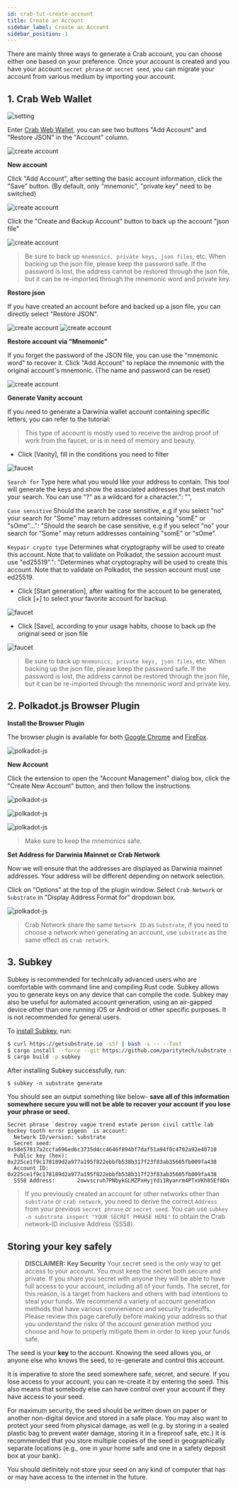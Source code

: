 ```yaml
---
id: crab-tut-create-account
title: Create an Account
sidebar_label: Create an Account
sidebar_position: 1
---
```


There are mainly three ways to generate a Crab account, you can choose either one based on your preference.  Once your account is created and you have your account `secret phrase` or `secret seed`, you can migrate your account from various medium by importing your account.  

## 1. Crab Web Wallet

![setting](../assets/tut/create-account/1.png)

Enter [Crab Web Wallet](https://apps.darwinia.network), you can see two buttons "Add Account" and "Restore JSON" in the "Account" column.

![create account](../assets/tut/create-account/2.png)

**New account**

Click "Add Account", after setting the basic account information, click the "Save" button. (By default, only "mnemonic", "private key" need to be switched)

![create account](../assets/tut/create-account/3.png)

Click the "Create and Backup Account" button to back up the account "json file"

![create account](../assets/tut/create-account/4.png)

> Be sure to back up `mnemonics, private keys, json files`, etc. When backing up the json file, please keep the password safe. If the password is lost, the address cannot be restored through the json file, but it can be re-imported through the mnemonic word and private key.

**Restore  json**

If you have created an account before and backed up a json file, you can directly select "Restore JSON".

![create account](../assets/tut/create-account/5.png)
![create account](../assets/tut/create-account/6.png)

**Restore account via "Mnemonic"**

If you forget the password of the JSON file, you can use the "mnemonic word" to recover it. Click "Add Account" to replace the mnemonic with the original account's mnemonic. (The name and password can be reset)

![create account](../assets/tut/create-account/7.png)

**Generate Vanity account**

If you need to generate a Darwinia wallet account containing specific letters, you can refer to the tutorial:
   >This type of account is mostly used to receive the airdrop proof of work from the faucet, or is in need of memory and beauty.

- Click [Vanity], fill in the conditions you need to filter

![faucet](../assets/tut/create-account/8.png)

`Search for` Type here what you would like your address to contain. This tool will generate the keys and show the associated addresses that best match your search. You can use \"?\" as a wildcard for a character.": "",

`Case sensitive` Should the search be case sensitive, e.g if you select \"no\" your search for \"Some\" may return addresses containing \"somE\" or \"sOme\"...": "Should the search be case sensitive, e.g if you select \"no\" your search for \"Some\" may return addresses containing \"somE\" or \"sOme\".

`Keypair crypto type` Determines what cryptography will be used to create this account. Note that to validate on Polkadot, the session account must use \"ed25519\".": "Determines what cryptography will be used to create this account. Note that to validate on Polkadot, the session account must use ed25519.

- Click [Start generation], after waiting for the account to be generated, click [+] to select your favorite account for backup.

![faucet](../assets/tut/create-account/9.png)

- Click [Save], according to your usage habits, choose to back up the original seed or json file

![faucet](../assets/tut/create-account/10.png)

> Be sure to back up `mnemonics, private keys, json files`, etc. When backing up the json file, please keep the password safe. If the password is lost, the address cannot be restored through the json file, but it can be re-imported through the mnemonic word and private key.



## 2. Polkadot.js Browser Plugin

**Install the Browser Plugin**

The browser plugin is available for both [Google Chrome](https://chrome.google.com/webstore/detail/polkadot%7Bjs%7D-extension/mopnmbcafieddcagagdcbnhejhlodfdd?hl=en) and [FireFox](https://addons.mozilla.org/en-US/firefox/addon/polkadot-js-extension).

![polkadot-js](../assets/tut/create-account/11.png)

**New Account**

Click the extension to open the "Account Management" dialog box, click the "Create New Account" button, and then follow the instructions.

![polkadot-js](../assets/tut/create-account/12.png)

![polkadot-js](../assets/tut/create-account/13.png)

![polkadot-js](../assets/tut/create-account/14.png)

> Make sure to keep the mnemonics safe.

**Set Address for Darwinia Mainnet or Crab Network**

Now we will ensure that the addresses are displayed as Darwinia mainnet addresses.  Your address will be different depending on network selection.

Click on "Options" at the top of the plugin window.  Select `Crab Network` or `Substrate` in "Display Address Format for" dropdown box. 

![polkadot-js](../assets/tut/create-account/15.png)

> Crab Network share the same `Network ID` as `Substrate`, if you need to choose a network when generating an account, use `substrate` as the same effect as `crab network`.


## 3. Subkey

Subkey is recommended for technically advanced users who are comfortable with command line and compiling Rust code. Subkey allows you to generate keys on any device that can compile the code. Subkey may also be useful for automated account generation, using an air-gapped device other than one running iOS or Android or other specific purposes. It is not recommended for general users.

To [install Subkey](https://substrate.dev/docs/en/ecosystem/subkey#more-subkey-to-explore), run:

```bash
$ curl https://getsubstrate.io -sSf | bash -s -- --fast
$ cargo install --force --git https://github.com/paritytech/substrate subkey
$ cargo build -p subkey
```

After installing Subkey successfully, run:

```shell
$ subkey -n substrate generate
```

You should see an output something like below- **save all of this information somewhere secure you will not be able to recover your account if you lose your phrase or seed.**

```text
Secret phrase `destroy vague trend estate person civil cattle lab hockey tooth error pigeon` is account:
  Network ID/version: substrate
  Secret seed:        0x58e57817a2ccfa696ed6c3735d4cc4646f894bf7daf51a94f0c4702a92e40710
  Public key (hex):   0x225ce1f9c178189d2a977a195f822ebbfb538b317f23f83ab35605fb009fa438
  Account ID:         0x225ce1f9c178189d2a977a195f822ebbfb538b317f23f83ab35605fb009fa438
  SS58 Address:       2owvscruh7PNbykGLMZPxHyjYdi1Ryanrm4PTxVKh85Ef8Dn
```

> If you previously created an account for other networks other than `substrate` or `crab network`, you need to derive the  correct `Address` from your previous  `secret phrase` or `secret seed`.  You can use `subkey -n substrate inspect "YOUR SECRET PHRASE HERE"` to obtain the Crab network-ID inclusive Address (SS58).

## Storing your key safely

> **DISCLAIMER: Key Security**
Your secret seed is the _only_ way to get access to your account. You must keep
the secret both secure and private. If you share you secret with anyone they
will be able to have full access to your account, including all of your funds.
The secret, for this reason, is a target from hackers and others with bad
intentions to steal your funds. We recommend a variety of account generation
methods that have various convienience and security tradeoffs. Please review
this page carefully before making your address so that you understand the risks
of the account generation method you choose and how to properly mitigate them
in order to keep your funds safe.

The seed is your **key** to the account. Knowing the seed allows you, or anyone
else who knows the seed, to re-generate and control this account.

It is imperative to store the seed somewhere safe, secret, and secure. If
you lose access to your account, you can re-create it by entering the seed. This
also means that somebody else can have control over your account if they have
access to your seed.

For maximum security, the seed should be written down on paper or another non-digital device and stored in a
safe place. You may also want to protect your seed from physical damage, as well (e.g. by storing in a sealed
plastic bag to prevent water damage, storing it in a fireproof safe, etc.) It is recommended that you store
multiple copies of the seed in geographically separate locations (e.g., one in your home safe and one in a
safety deposit box at your bank).

You should definitely not store your seed on any kind of computer that has or may have access to the internet
in the future.
